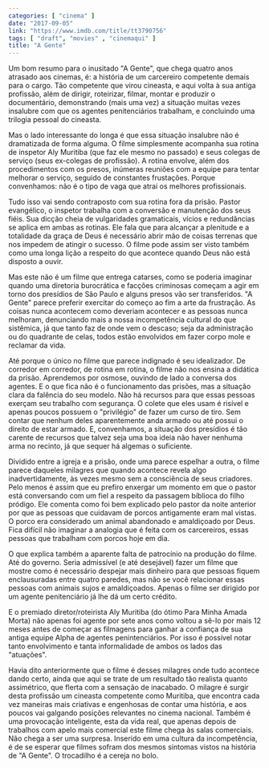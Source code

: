 ```yaml
---
categories: [ "cinema" ]
date: "2017-09-05"
link: "https://www.imdb.com/title/tt3790756"
tags: [ "draft", "movies" , "cinemaqui" ]
title: "A Gente"
---
```

Um bom resumo para o inusitado "A Gente", que chega quatro anos atrasado aos cinemas, é: a história de um carcereiro competente demais para o cargo. Tão competente que virou cineasta, e aqui volta à sua antiga profissão, além de dirigir, roteirizar, filmar, montar e produzir o documentário, demonstrando (mais uma vez) a situação muitas vezes insalubre com que os agentes penitenciários trabalham, e concluindo uma trilogia pessoal do cineasta.

Mas o lado interessante do longa é que essa situação insalubre não é dramatizada de forma alguma. O filme simplesmente acompanha sua rotina de inspetor Aly Muritiba (que faz ele mesmo no passado) e seus colegas de serviço (seus ex-colegas de profissão). A rotina envolve, além dos procedimentos com os presos, inúmeras reuniões com a equipe para tentar melhorar o serviço, seguido de constantes frustações. Porque convenhamos: não é o tipo de vaga que atrai os melhores profissionais.

Tudo isso vai sendo contraposto com sua rotina fora da prisão. Pastor evangélico, o inspetor trabalha com a conversão e manutenção dos seus fiéis. Sua dicção cheia de vulgaridades gramaticais, vícios e redundâncias se aplica em ambas as rotinas. Ele fala que para alcançar a plenitude e a totalidade da graça de Deus é necessário abrir mão de coisas terrenas que nos impedem de atingir o sucesso. O filme pode assim ser visto também como uma longa lição a respeito do que acontece quando Deus não está disposto a ouvir.

Mas este não é um filme que entrega catarses, como se poderia imaginar quando uma diretoria burocrática e facções criminosas começam a agir em torno dos presídios de São Paulo e alguns presos vão ser transferidos. "A Gente" parece preferir exercitar do começo ao fim a arte da frustração. As coisas nunca acontecem como deveriam acontecer e as pessoas nunca melhoram, denunciando mais a nossa incompetência cultural do que sistêmica, já que tanto faz de onde vem o descaso; seja da administração ou do quadrante de celas, todos estão envolvidos em fazer corpo mole e reclamar da vida.

Até porque o único no filme que parece indignado é seu idealizador. De corredor em corredor, de rotina em rotina, o filme não nos ensina a didática da prisão. Aprendemos por osmose, ouvindo de lado a conversa dos agentes. E o que fica não é o funcionamento das prisões, mas a situação clara da falência do seu modelo. Não há recursos para que essas pessoas exerçam seu trabalho com segurança. O colete que eles usam é risível e apenas poucos possuem o "privilégio" de fazer um curso de tiro. Sem contar que nenhum deles aparentemente anda armado ou até possui o direito de estar armado. E, convenhamos, a situação dos presídios é tão carente de recursos que talvez seja uma boa ideia não haver nenhuma arma no recinto, já que sequer há algemas o suficiente.

Dividido entre a igreja e a prisão, onde uma parece espelhar a outra, o filme parece daqueles milagres que quando acontece revela algo inadvertidamente, às vezes mesmo sem a consciência de seus criadores. Pelo menos é assim que eu prefiro enxergar um momento em que o pastor está conversando com um fiel a respeito da passagem bíblioca do filho pródigo. Ele comenta como foi bem explicado pelo pastor da noite anterior por que as pessoas que cuidavam de porcos antigamente eram mal vistas. O porco era considerado um animal abandonado e amaldiçoado por Deus. Fica difícil não imaginar a analogia que é feita com os carcereiros, essas pessoas que trabalham com porcos hoje em dia.

O que explica também a aparente falta de patrocínio na produção do filme. Até do governo. Seria admissível (e até desejável) fazer um filme que mostre como é necessário despejar mais dinheiro para que pessoas fiquem enclausuradas entre quatro paredes, mas não se você relacionar essas pessoas com animais sujos e amaldiçoados. Apenas o filme ser dirigido por um agente penitenciário já lhe dá um certo crédito.

E o premiado diretor/roteirista Aly Muritiba (do ótimo Para Minha Amada Morta) não apenas foi agente por sete anos como voltou a sê-lo por mais 12 meses antes de começar as filmagens para ganhar a confiança de sua antiga equipe Alpha de agentes penintenciários. Por isso é possível notar tanto envolvimento e tanta informalidade de ambos os lados das "atuações".

Havia dito anteriormente que o filme é desses milagres onde tudo acontece dando certo, ainda que aqui se trate de um resultado tão realista quanto assimétrico, que flerta com a sensação de inacabado. O milagre é surgir desta profissão um cineasta competente como Muritiba, que encontra cada vez maneiras mais criativas e engenhosas de contar uma história, e aos poucos vai galgando posições relevantes no cinema nacional. Também é uma provocação inteligente, esta da vida real, que apenas depois de trabalhos com apelo mais comercial este filme chega às salas comerciais. Não chega a ser uma surpresa. Inserido em uma cultura da incompetência, é de se esperar que filmes sofram dos mesmos sintomas vistos na história de "A Gente". O trocadilho é a cereja no bolo.
